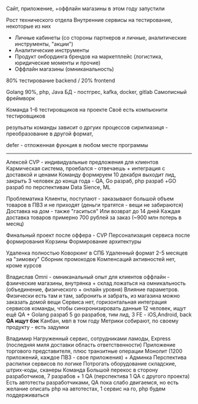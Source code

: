 Сайт, приложение, +оффлайн магазины в этом году запустили

Рост технического отдела
Внутренние сервисы на тестирование, некоторые из них
- Личные кабинеты (со стороны партнеров и личные, аналитические инструменты, "акции")
- Аналитические инструменты
- Продукт онбординга брендов на маркетплейс (логистика, юридические моменты и прочие)
- Оффлайн магазины (омниканальность)

80% тестирование backend / 20% frontend

Golang 90%, php, Java
БД - постгрес, kafka, docker, gitlab
Самописный фреймворк 

Команда 1-6 тестировщиков на проекте
Своё есть компьюнити тестировщиков

резульаты команды зависит о дргуих процессов
сирилиазиця - преобразование в другой формат, 

defer - отложенная фукнция в любом месте программы

____ 

Алексей
CVP - индивидуальные предложения для клиентов
Кармическая система, проебался - отвечаешь + интеграция с доставкой и ценами
Команду формируем
10 декабря выходит лид, закрыть 3 человек до конца года - QA, Go разраб, php разраб
+GO разраб по перспективам
Data Sience, ML 

Проблематика
Клиенты, поступают - заказывают большой объем товаров в ПВЗ и не приходят (деньги тратятся - вещи не забираются)
Доставка на дом - также "гаситься"
Или возврат до 14 дней
Каждая доставка товаров примерно 700 рублей за заказ (~900 млн потерь в месяц)


Финальный проект после оффера - CVP
Персонализация сервиса после формирования Корзины
Формирование архитектуры

Удаленка полностью
Коворкинг в СПБ
Удаленный формат 2-5 месяцев на "зимовку"
Сборник промокодов 
Компенсаций активностей нет, кроме курсов

Владислав
Omni - омниканальный опыт для клиентов
оффлайн - фзиические магазины, внутрянка + склад ложаться на омникальность (объединение, физического + онлайн уровня)
Влияние параметров. 
Физически есть там и там, забронить и забрать, из магазина можно заказать домой вещи
Сервиса нет, горизонтальная интеграция сервисов команды, чтобы синхронизировать данные
12 человек, ищут ещё QA + Golang разраб
5 go разрабов, тим лид, 3 FE - iOS,Android, back **QA ищут бэк**
Канбан, мвп в том году
Метрики собирают, по своему продукту - есть задумки


Владимир
Нагруженный сервис, сотрудниками ламоды, Express (последняя миля доставки область ответственности)
Приложение торгового представителя, плюс транзитные операции 
Монолит (1200 приложений, каждое ПВЗ - свое приложения) + Админка
Перспектива распилки сервисов по логике
Потрогать оборудование складские, штрих-коды, сканеры
Команда
Большой перекос в сторону разработчиков, 7 разрабов + 1 QA (перспектива 1 QA с другого проекта)
Есть автотесты разработчиками, QA пока слабо двигаемся, но есть желание описать 
php на автотестах, 1 сервис на го, php будем поддерживаться